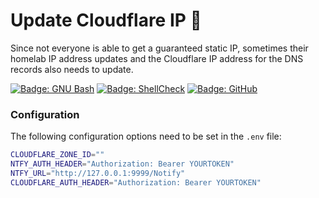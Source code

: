 # Update Cloudflare IP 🚀

Since not everyone is able to get a guaranteed static IP, sometimes their homelab IP address updates and the Cloudflare IP address for the DNS records also needs to update.

[![Badge: GNU Bash](https://img.shields.io/badge/GNU%20Bash-4EAA25.svg?logo=gnubash&logoColor=white)](#readme) [![Badge: ShellCheck](https://github.com/dequeues/update-cf-ip/actions/workflows/shellcheck.yml/badge.svg?branch=master)](https://github.com/dequeues/update-cf-ip/actions/workflows/shellcheck.yml) [![Badge: GitHub](https://img.shields.io/github/license/dequeues/update-cf-ip)](https://github.com/dequeues/update-cf-ip/blob/master/LICENSE)

### Configuration

The following configuration options need to be set in the `.env` file:

```bash
CLOUDFLARE_ZONE_ID=""
NTFY_AUTH_HEADER="Authorization: Bearer YOURTOKEN"
NTFY_URL="http://127.0.0.1:9999/Notify"
CLOUDFLARE_AUTH_HEADER="Authorization: Bearer YOURTOKEN"
```

